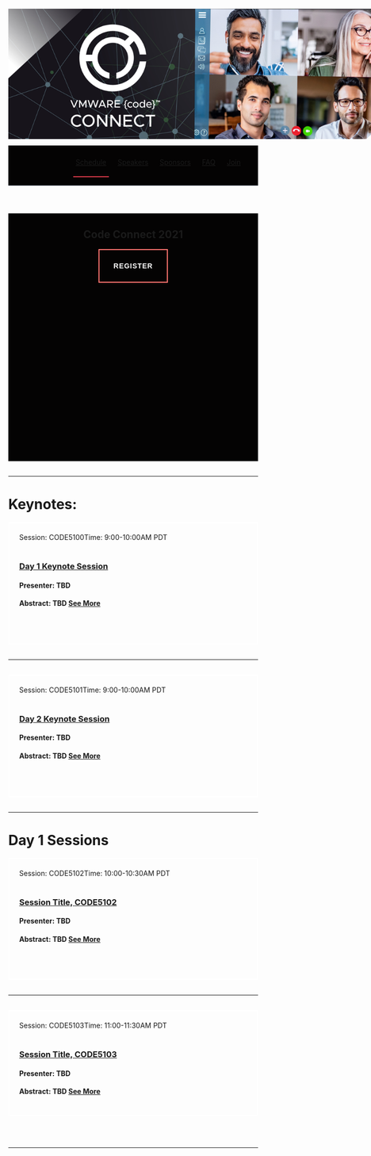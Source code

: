 <!--MIT License
Copyright (c) 2020 Max Base
-->
<style>
body {background-image:url('cta-bg.png'); background-repeat: repeat-y; }
  section {width:100%;}
  .wrapper {margin-top:100;}
  
 
  header {
    display: inline-block;
    width: 100%;
    height: 70px;
    background: #040303;
    border-bottom: 1px solid rgba(66,82,109,0.5);
    padding-top: 5px;
    padding-bottom: 5px;
    }
header nav {
    float: right;
    margin-right: 30px;
}
header nav li {
    display: inline-block;
    margin-left: 9px;
    padding-right: 5px;
    padding-left: 5px;
    padding-top: 20px;
    padding-bottom: 20px;
}
header nav li.active {
    border-bottom: 2px solid #d73a49;
    /* border-bottom: 2px solid #FFE57F;  */
    
   }
    
  .header-banner img{width:800px;}
  .header-code img{position:relative;top:-10px;left:0px;max-width:800px!important;}
  
  .session-wrapper{border:2px solid #fff; border-radius:0px; padding:20px; background-image:'cta-bg.png';}
  hr {margin-top:30px!important; margin-bottom:30px!important;}
  .date {color:#abb7b7;}
  .lrg-logo {display:none;}
  .column {
  float: left;
  width: 18%;
  padding: 5px;
}
.myButton {
	box-shadow:inset 0px 1px 0px 0px #ffffff;
	background:linear-gradient(to bottom, #ffffff 5%, #f6f6f6 100%);
	background-color:#ffffff;
	border-radius:6px;
	border:1px solid #dcdcdc;
	display:inline-block;
	cursor:pointer;
	color:#666666;
	font-family:Helvetica;
	font-size:15px;
	font-weight:normal;
	padding:6px 24px;
	text-decoration:none;
	text-shadow:0px 1px 0px #ffffff;
}

.myButton:hover {
	background:linear-gradient(to bottom, #f6f6f6 5%, #ffffff 100%);
	background-color:#f6f6f6;
}
.myButton:active {
	position:relative;
	top:1px;
}
header .logo {
    width: 250px;
    float: left;
    margin-right: 15px;
    margin-top: 8px;
    margin-left: 25px;
   }

section.content {
    text-align: center;
    display: inline-block;
    width: 100%;
    height: 500px;
    background-color: #040303;
    background-image: url('pattern-light.svg');
    background-position: center;
    background-attachment: cover;
    background-repeat: no-repeat;
}
.button {
    font-family: "alliance", mono, sans-serif;
    position: relative;
    z-index: 1;
    display: inline-flex;
    align-items: center;
    justify-content: center;
    text-transform: none;
    font-weight: 600;
    font-size: 14px;
    padding: 4px 28px;
    height: 56px;
    border-radius: 0;
    overflow: hidden;
    background: transparent;
    letter-spacing: 0.07em;
    text-transform: uppercase;
    font-feature-settings: 'salt' on, 'ss01' on, 'ss02' on;
    color: #fff;
    border: 2px solid #FF7571;
}
.button:hover {
    background: linear-gradient(269.16deg, #FFE580 -15.83%, #FF7571 -4.97%, #FF7270 15.69%, #EA5DAD 32.43%, #C2A0FD 50.09%, #9867F0 67.47%, #3BF0E4 84.13%, #33CE43 105.13%, #B2F4B6 123.24%);
    background-position: 58% 50%;
    background-size: 500%;
    color: black;
hr.gradient {
    background: linear-gradient(269.16deg, #FFE580 -15.83%, #FF7571 -4.97%, #FF7270 15.69%, #EA5DAD 32.43%, #C2A0FD 50.09%, #9867F0 67.47%, #3BF0E4 84.13%, #33CE43 105.13%, #B2F4B6 123.24%);
    height: 8px;
}
	
.gradient-text {
    /* background: -webkit-linear-gradient(270.97deg, #FFE580 -21.36%, #FF7571 -2.45%, #EA5DAD 26.84%, #C2A0FD 64.15%, #3BF0E4 108.29%, #B2F4B6 159.03%); */
    background: linear-gradient(267.91deg, #FFE57F 9.35%, #FF7170 96.48%);
    -webkit-background-clip: text;
    -webkit-text-fill-color: transparent;  
   
}
.gradient-subtext {
    background: -webkit-linear-gradient(270.97deg, #FFE580 -21.36%, #FF7571 -2.45%, #EA5DAD 26.84%, #C2A0FD 64.15%, #3BF0E4 108.29%, #B2F4B6 159.03%);
    -webkit-background-clip: text;
    -webkit-text-fill-color: transparent;
}
    
.text-gradient-purple {
    background: linear-gradient(87.54deg, #9867F0 -6.8%, #ED4E50 84.14%);
    -webkit-background-clip: text;
    -webkit-text-fill-color: transparent;
}
.row::after {
  content: "";
  clear: both;
  display: table;
}
.right{float:right; color:#B5E853;}
.left{float:left; color:#B5E853;}
</style>

<div class="header-code"><img src="github-banner.jpg" class="header-banner"></div>


 <header>
            <nav>
                <li class="active"><a href="">Schedule</a></li>
                <li><a href="">Speakers</a></li>
                <li><a href="">Sponsors</a></li>
                <li><a href="">FAQ</a></li>
                <li><a href="https://code.vmware.com/join">Join</a></li>
            </nav>
	<br>
	<br>
        </header>
<section class="content">
            <div class="container">
                <h1 class="gradient-text">Code Connect 2021</h1>
<a class="button">
                    REGISTER
                </a>
            </div>
        </section>
        <hr class="gradient">
<h1 class="gradient-text">Keynotes:</h1>
<div class="session-wrapper">
<span class="left">Session: CODE5100</span><span class="right">Time: 9:00-10:00AM PDT</span>
<br><br> 
<h3><a href="Keynote1">Day 1 Keynote Session</a></h3>
<h4>Presenter: TBD</h4>
<h4>Abstract: TBD <a href="Keynote1">See More</a></h4>
<br>
<br>
</div>
<hr/>
<!--This is a divider between boxes/-->

<div class="session-wrapper">
<span class="left">Session: CODE5101</span><span class="right">Time: 9:00-10:00AM PDT</span>
<br><br> 
<h3><a href="Keynote2">Day 2 Keynote Session</a></h3>
<h4>Presenter: TBD</h4>
<h4>Abstract: TBD <a href="Keynote2">See More</a></h4>
<br>
<br>
</div>
<hr/>
	
<!--This is a divider between boxes/-->
<h1 class="gradient-text">Day 1 Sessions</h1>
<div class="session-wrapper">
<span class="left">Session: CODE5102</span><span class="right">Time: 10:00-10:30AM PDT</span>
<br><br> 
<h3><a href="CODE5102">Session Title, CODE5102</a></h3>
<h4>Presenter: TBD</h4>
<h4>Abstract: TBD <a href="CODE5102">See More</a></h4>
<br>
<br>
</div>
<hr/>
	
<!--This is a divider between boxes/-->

<div class="session-wrapper">
<span class="left">Session: CODE5103</span><span class="right">Time: 11:00-11:30AM PDT</span>
<br><br> 
<h3><a href="CODE5103">Session Title, CODE5103</a></h3>
<h4>Presenter: TBD</h4>
<h4>Abstract: TBD <a href="CODE5103">See More</a></h4>
</div>
<br>
<br>
<hr/>



